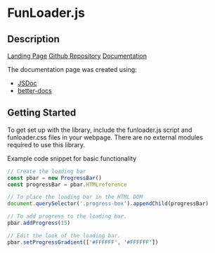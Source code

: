 # FunLoader.js

## Description

[Landing Page](https://funloader.herokuapp.com/)
[Github Repository](https://github.com/csc309-winter-2021/js-library-gaowilso)
[Documentation](https://funloader.herokuapp.com/documentation)

The documentation page was created using:

* [JSDoc](https://devdocs.io/jsdoc/)
* [better-docs](https://github.com/SoftwareBrothers/better-docs)

## Getting Started

To get set up with the library, include the funloader.js script and funloader.css files in your webpage.
There are no external modules required to use this library.

Example code snippet for basic functionality

```javascript
// Create the loading bar
const pbar = new ProgressBar()
const progressBar = pbar.HTMLreference

// To place the loading bar in the HTML DOM
document.querySelector('.progress-box').appendChild(progressBar)

// To add progress to the loading bar.
pbar.addProgress(15)

// Edit the look of the loading bar.
pbar.setProgressGradient(['#FFFFFF', '#FFFFFF'])
```
